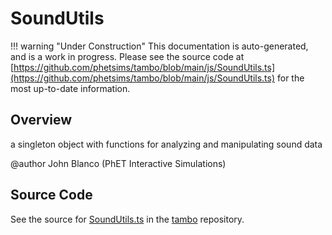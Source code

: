 # SoundUtils

!!! warning "Under Construction"
    This documentation is auto-generated, and is a work in progress. Please see the source code at
    [https://github.com/phetsims/tambo/blob/main/js/SoundUtils.ts](https://github.com/phetsims/tambo/blob/main/js/SoundUtils.ts) for the most up-to-date information.

## Overview

a singleton object with functions for analyzing and manipulating sound data

@author John Blanco (PhET Interactive Simulations)



## Source Code

See the source for [SoundUtils.ts](https://github.com/phetsims/tambo/blob/main/js/SoundUtils.ts) in the [tambo](https://github.com/phetsims/tambo) repository.
